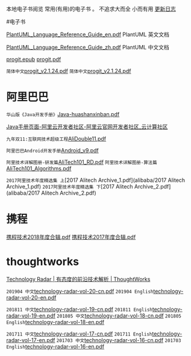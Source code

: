 
本地电子书阅览 常用(有用)的电子书 。 不追求大而全 小而有用
[更新日志](CHANGELOG.md)


#电子书

[PlantUML_Language_Reference_Guide_en.pdf](pdf/PlantUML_Language_Reference_Guide_en.pdf)
PlantUML 英文文档

[PlantUML_Language_Reference_Guide_zh.pdf](pdf/PlantUML_Language_Reference_Guide_zh.pdf)
PlantUML 中文文档

[progit.epub](code/progit.epub)
[progit.pdf](code/progit.pdf)

`简体中文`[progit_v2.1.24.pdf](code/progit_v2.1.24.pdf)
`简体中文`[progit_v2.1.24.pdf](code/progit_v2.1.24.epub)




# 阿里巴巴

`华山版《Java开发手册》`[Java-huashanxinban.pdf](alibaba/Java-huashanxinban.pdf)

[Java手册页面-阿里云开发者社区-阿里云官网开发者社区_云计算社区](https://developer.aliyun.com/special/tech-java)


`九年双11:互联网技术超级工程`[AliDouble11.pdf](alibaba/AliDouble11.pdf)

`阿里巴巴Android开发手册`[Android_v9.pdf](alibaba/Android_v9.pdf)

 
`阿里技术详解图册-研发篇`[AliTech101_RD.pdf](alibaba/liTech101_RD.pdf)
`阿里技术详解图册-算法篇`[AliTech101_Algorithms.pdf](alibaba/AliTech101_Algorithms.pdf)

`2017阿里技术年度精选集 上`[2017 Alitech Archive_1.pdf](alibaba/2017 Alitech Archive_1.pdf)
`2017阿里技术年度精选集 下`[2017 Alitech Archive_2.pdf](alibaba/2017 Alitech Archive_2.pdf)

# 携程

[携程技术2018年度合辑.pdf](ctrip/携程技术2018年度合辑.pdf)
[携程技术2017年度合辑.pdf](ctrip/携程技术2017年度合辑.pdf)


 # thoughtworks


[Technology Radar | 有态度的前沿技术解析 | ThoughtWorks](https://www.thoughtworks.com/cn/radar)

`201904 中文`[technology-radar-vol-20-cn.pdf](thoughtworks/technology-radar-vol-20-cn.pdf)
`201904 English`[technology-radar-vol-20-en.pdf](thoughtworks/technology-radar-vol-20-en.pdf)

`201811 中文`[technology-radar-vol-19-cn.pdf](thoughtworks/technology-radar-vol-19-cn.pdf)
`201811 English`[technology-radar-vol-19-en.pdf](thoughtworks/technology-radar-vol-19-en.pdf)
`201805 中文`[technology-radar-vol-18-cn.pdf](thoughtworks/technology-radar-vol-18-cn.pdf)
`201805 English`[technology-radar-vol-18-en.pdf](thoughtworks/technology-radar-vol-18-en.pdf)

`201711 中文`[technology-radar-vol-17-cn.pdf](thoughtworks/technology-radar-vol-17-cn.pdf)
`201711 English`[technology-radar-vol-17-en.pdf](thoughtworks/technology-radar-vol-17-en.pdf)
`201703 中文`[technology-radar-vol-16-cn.pdf](thoughtworks/technology-radar-vol-16-cn.pdf)
`201703 English`[technology-radar-vol-16-en.pdf](thoughtworks/technology-radar-vol-16-en.pdf)
